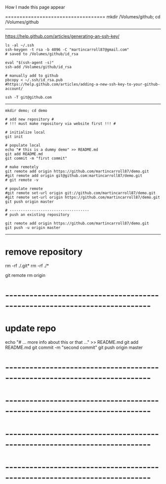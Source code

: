 How I made this page appear

===================================
mkdir /Volumes/github; cd /Volumes/github

-----------------------------------
https://help.github.com/articles/generating-an-ssh-key/

```shell
ls -al ~/.ssh
ssh-keygen -t rsa -b 4096 -C "martincarroll87@gmail.com"
# saved to /Volumes/github/id_rsa

eval "$(ssh-agent -s)"
ssh-add /Volumes/github/id_rsa

# manually add to github
pbcopy < ~/.ssh/id_rsa.pub
#https://help.github.com/articles/adding-a-new-ssh-key-to-your-github-account/

ssh -T git@github.com
```

-----------------------------------

```shell
mkdir demo; cd demo

# add new repository #
# !!! must make repository via website first !!! #

# initialize local
git init

# populate local
echo "# this is a dummy demo" >> README.md
git add README.md
git commit -m "first commit"

# make remotely
git remote add origin https://github.com/martincarroll87/demo.git
#git remote add origin git@github.com:martincarroll87/demo.git  
# git remote -v

# populate remote
#git remote set-url origin git://github.com/martincarroll87/demo.git
#git remote set-url origin https://github.com/martincarroll87/demo.git
git push origin master

# ------------------------------------
# push an existing repository 

git remote add origin https://github.com/martincarroll87/demo.git
git push -u origin master
```

-----------------------------------
# remove repository #

rm -rf ./.git*
rm -rf ./*

git remote rm origin


# --------------------------------------------------------------------------
# update repo

echo "# ... more info about this or that ..." >> README.md
git add README.md
git commit -m "second commit"
git push origin master



# --------------------------------------------------------------------------






# --------------------------------------------------------------------------





# --------------------------------------------------------------------------






# --------------------------------------------------------------------------










